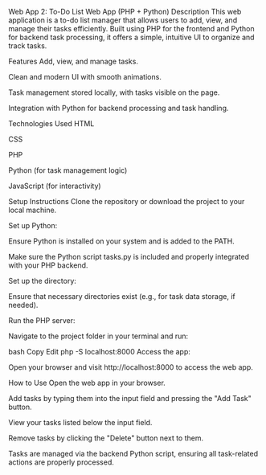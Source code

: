 Web App 2: To-Do List Web App (PHP + Python)
Description
This web application is a to-do list manager that allows users to add, view, and manage their tasks efficiently. Built using PHP for the frontend and Python for backend task processing, it offers a simple, intuitive UI to organize and track tasks.

Features
Add, view, and manage tasks.

Clean and modern UI with smooth animations.

Task management stored locally, with tasks visible on the page.

Integration with Python for backend processing and task handling.

Technologies Used
HTML

CSS

PHP

Python (for task management logic)

JavaScript (for interactivity)

Setup Instructions
Clone the repository or download the project to your local machine.

Set up Python:

Ensure Python is installed on your system and is added to the PATH.

Make sure the Python script tasks.py is included and properly integrated with your PHP backend.

Set up the directory:

Ensure that necessary directories exist (e.g., for task data storage, if needed).

Run the PHP server:

Navigate to the project folder in your terminal and run:

bash
Copy
Edit
php -S localhost:8000
Access the app:

Open your browser and visit http://localhost:8000 to access the web app.

How to Use
Open the web app in your browser.

Add tasks by typing them into the input field and pressing the "Add Task" button.

View your tasks listed below the input field.

Remove tasks by clicking the "Delete" button next to them.

Tasks are managed via the backend Python script, ensuring all task-related actions are properly processed.